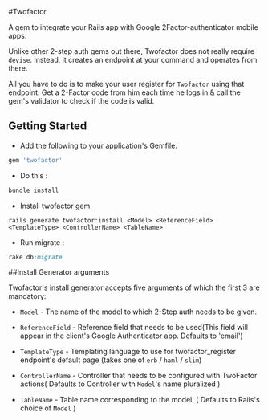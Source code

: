 #Twofactor

A gem to integrate your Rails app with Google 2Factor-authenticator mobile apps.

Unlike other 2-step auth gems out there, Twofactor does not really require `devise`. Instead, it creates an endpoint at your command and operates from there.
    
All you have to do is to make your user register for `Twofactor` using that endpoint. Get a 2-Factor code from him each time he logs in & call the gem's validator to check if the code is valid.

## Getting Started

* Add the following to your application's Gemfile.
```ruby
gem 'twofactor'
```
* Do this :
```ruby
bundle install
```
* Install twofactor gem.
```console
rails generate twofactor:install <Model> <ReferenceField> <TemplateType> <ControllerName> <TableName>
```
* Run migrate :
```ruby
rake db:migrate
```

##Install Generator arguments

Twofactor's install generator accepts five arguments of which the first 3 are mandatory:

* `Model`          - The name of the model to which 2-Step auth needs to be given.

* `ReferenceField` - Reference field that needs to be used(This field will appear in the client's Google Authenticator app. Defaults to 'email')

* `TemplateType`  - Templating language to use for twofactor_register endpoint's default page (takes one of `erb` / `haml` / `slim`)

* `ControllerName` - Controller that needs to be configured with TwoFactor actions( Defaults to Controller with `Model`'s name pluralized )

* `TableName`      - Table name corresponding to the model. ( Defaults to Rails's choice of `Model` )
